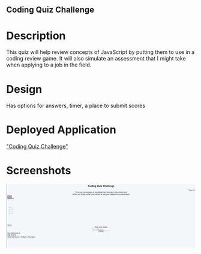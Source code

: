 ## Coding Quiz Challenge

# Description
This quiz will help review concepts of JavaScript by putting them to use in a coding review game. It will also simulate an assessment that I might take when applying to a job in the field. 

# Design
Has options for answers, timer, a place to submit scores

# Deployed Application
["Coding Quiz Challenge"]()

# Screenshots
![Overview](./assets/overview%20of%20quiz.png)
